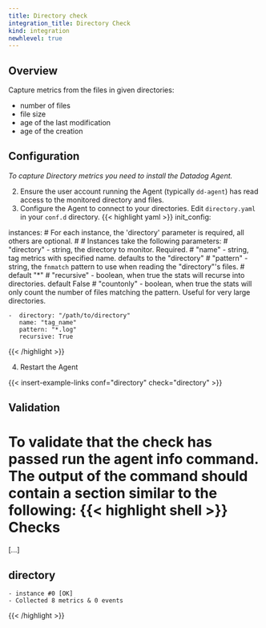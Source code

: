 ```yaml
---
title: Directory check
integration_title: Directory Check
kind: integration
newhlevel: true
---
```

## Overview

Capture metrics from the files in given directories:

  * number of files
  * file size
  * age of the last modification
  * age of the creation



## Configuration

*To capture Directory metrics you need to install the Datadog Agent.*

2.  Ensure the user account running the Agent (typically `dd-agent`) has read access to the monitored directory and files.
3.  Configure the Agent to connect to your directories. Edit `directory.yaml` in your `conf.d` directory.
{{< highlight yaml >}}
init_config:

instances:
    # For each instance, the 'directory' parameter is required, all others are optional.
    #
    # Instances take the following parameters:
    # "directory" - string, the directory to monitor. Required.
    # "name" - string, tag metrics with specified name. defaults to the "directory"
    # "pattern" - string, the `fnmatch` pattern to use when reading the "directory"'s files.
    #                     default "*"
    # "recursive" - boolean, when true the stats will recurse into directories. default False
    # "countonly" - boolean, when true the stats will only count the number of files matching the pattern. Useful for very large directories.


    -  directory: "/path/to/directory"
       name: "tag_name"
       pattern: "*.log"
       recursive: True
{{< /highlight >}}

4.  Restart the Agent

{{< insert-example-links conf="directory" check="directory" >}}

## Validation

To validate that the check has passed run the agent info command. The output of the command should contain a section similar to the following:
{{< highlight shell >}}
Checks
======

[...]

directory
---------
    - instance #0 [OK]
    - Collected 8 metrics & 0 events
{{< /highlight >}}
